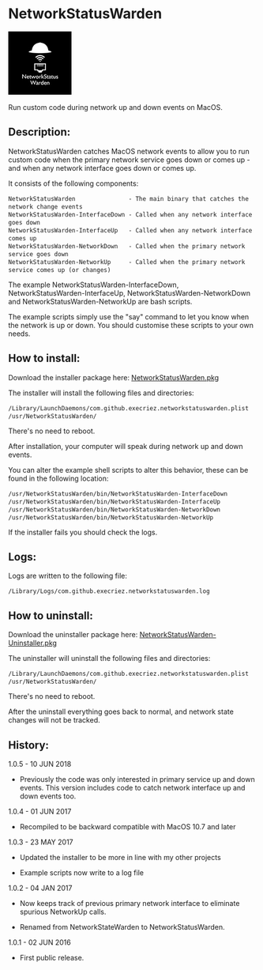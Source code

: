 # NetworkStatusWarden
![Logo](images/NetworkStatusWarden.jpg "Logo")

Run custom code during network up and down events on MacOS.

## Description:

NetworkStatusWarden catches MacOS network events to allow you to run custom code when the primary network service goes down or comes up - and when any network interface goes down or comes up.

It consists of the following components:

	NetworkStatusWarden               - The main binary that catches the network change events
	NetworkStatusWarden-InterfaceDown - Called when any network interface goes down
	NetworkStatusWarden-InterfaceUp   - Called when any network interface comes up
	NetworkStatusWarden-NetworkDown   - Called when the primary network service goes down
	NetworkStatusWarden-NetworkUp     - Called when the primary network service comes up (or changes)

The example NetworkStatusWarden-InterfaceDown, NetworkStatusWarden-InterfaceUp, NetworkStatusWarden-NetworkDown and NetworkStatusWarden-NetworkUp are bash scripts.

The example scripts simply use the "say" command to let you know when the network is up or down. You should customise these scripts to your own needs.


## How to install:

Download the installer package here: [NetworkStatusWarden.pkg](https://raw.githubusercontent.com/execriez/NetworkStatusWarden/master/SupportFiles/NetworkStatusWarden.pkg "NetworkStatusWarden.pkg") 

The installer will install the following files and directories:

	/Library/LaunchDaemons/com.github.execriez.networkstatuswarden.plist
	/usr/NetworkStatusWarden/

There's no need to reboot.

After installation, your computer will speak during network up and down events.

You can alter the example shell scripts to alter this behavior, these can be found in the following location:

	/usr/NetworkStatusWarden/bin/NetworkStatusWarden-InterfaceDown
	/usr/NetworkStatusWarden/bin/NetworkStatusWarden-InterfaceUp
	/usr/NetworkStatusWarden/bin/NetworkStatusWarden-NetworkDown
	/usr/NetworkStatusWarden/bin/NetworkStatusWarden-NetworkUp

If the installer fails you should check the logs.

## Logs:

Logs are written to the following file:

	/Library/Logs/com.github.execriez.networkstatuswarden.log

## How to uninstall:

Download the uninstaller package here: [NetworkStatusWarden-Uninstaller.pkg](https://raw.githubusercontent.com/execriez/NetworkStatusWarden/master/SupportFiles/NetworkStatusWarden-Uninstaller.pkg "NetworkStatusWarden-Uninstaller.pkg") 

The uninstaller will uninstall the following files and directories:

	/Library/LaunchDaemons/com.github.execriez.networkstatuswarden.plist
	/usr/NetworkStatusWarden/

There's no need to reboot.

After the uninstall everything goes back to normal, and network state changes will not be tracked.

## History:

1.0.5 - 10 JUN 2018

* Previously the code was only interested in primary service up and down events. This version includes code to catch network interface up and down events too.

1.0.4 - 01 JUN 2017

* Recompiled to be backward compatible with MacOS 10.7 and later

1.0.3 - 23 MAY 2017

* Updated the installer to be more in line with my other projects

* Example scripts now write to a log file

1.0.2 - 04 JAN 2017

* Now keeps track of previous primary network interface to eliminate spurious NetworkUp calls.
 
* Renamed from NetworkStateWarden to NetworkStatusWarden.

1.0.1 - 02 JUN 2016

* First public release.
